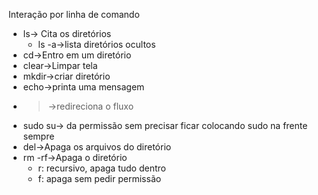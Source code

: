 Interação por linha de comando

- ls→ Cita os diretórios
    - ls -a→lista diretórios ocultos
- cd→Entro em um diretório
- clear→Limpar tela
- mkdir→criar diretório
- echo→printa uma mensagem
- > →redireciona o fluxo
- sudo su→ da permissão sem precisar ficar colocando sudo na frente sempre
- del→Apaga os arquivos do diretório
- rm -rf→Apaga o diretório
    - r: recursivo, apaga tudo dentro
    - f: apaga sem pedir permissão
